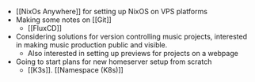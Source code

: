 - [[NixOs Anywhere]] for setting up NixOS on VPS platforms 
- Making some notes on [[Git]]
	- [[FluxCD]] 
- Considering solutions for version controlling music projects, interested in making music production public and visible. 
	- Also interested in setting up previews for projects on a webpage
- Going to start plans for new homeserver setup from scratch
	- [[K3s]]. [[Namespace (K8s)]]